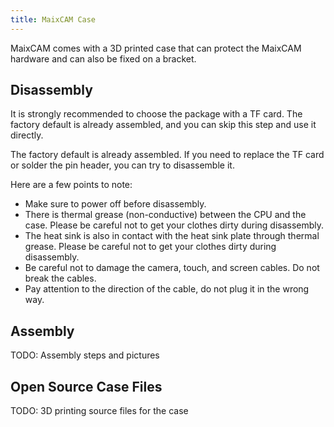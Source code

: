 ```yaml
---
title: MaixCAM Case
---
```


MaixCAM comes with a 3D printed case that can protect the MaixCAM hardware and can also be fixed on a bracket.

## Disassembly

It is strongly recommended to choose the package with a TF card. The factory default is already assembled, and you can skip this step and use it directly.

The factory default is already assembled. If you need to replace the TF card or solder the pin header, you can try to disassemble it.

Here are a few points to note:
* Make sure to power off before disassembly.
* There is thermal grease (non-conductive) between the CPU and the case. Please be careful not to get your clothes dirty during disassembly.
* The heat sink is also in contact with the heat sink plate through thermal grease. Please be careful not to get your clothes dirty during disassembly.
* Be careful not to damage the camera, touch, and screen cables. Do not break the cables.
* Pay attention to the direction of the cable, do not plug it in the wrong way.

## Assembly

TODO: Assembly steps and pictures

## Open Source Case Files

TODO: 3D printing source files for the case

